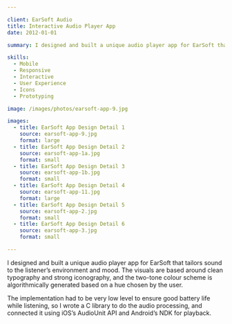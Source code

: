 ```yaml
---

client: EarSoft Audio
title: Interactive Audio Player App
date: 2012-01-01

summary: I designed and built a unique audio player app for EarSoft that tailors sound to the listener’s environment and mood. The visuals are based around clean typography and strong iconography, and the two-tone colour scheme is algorithmically generated based on a hue chosen by the user.

skills:
  - Mobile
  - Responsive
  - Interactive
  - User Experience
  - Icons
  - Prototyping

image: /images/photos/earsoft-app-9.jpg

images:
  - title: EarSoft App Design Detail 1
    source: earsoft-app-9.jpg
    format: large
  - title: EarSoft App Design Detail 2
    source: earsoft-app-1a.jpg
    format: small
  - title: EarSoft App Design Detail 3
    source: earsoft-app-1b.jpg
    format: small
  - title: EarSoft App Design Detail 4
    source: earsoft-app-11.jpg
    format: large
  - title: EarSoft App Design Detail 5
    source: earsoft-app-2.jpg
    format: small
  - title: EarSoft App Design Detail 6
    source: earsoft-app-3.jpg
    format: small

---
```


I designed and built a unique audio player app for EarSoft that tailors sound to the listener’s environment and mood. The visuals are based around clean typography and strong iconography, and the two-tone colour scheme is algorithmically generated based on a hue chosen by the user.

The implementation had to be very low level to ensure good battery life while listening, so I wrote a C library to do the audio processing, and connected it using iOS’s AudioUnit API and Android’s NDK for playback.
